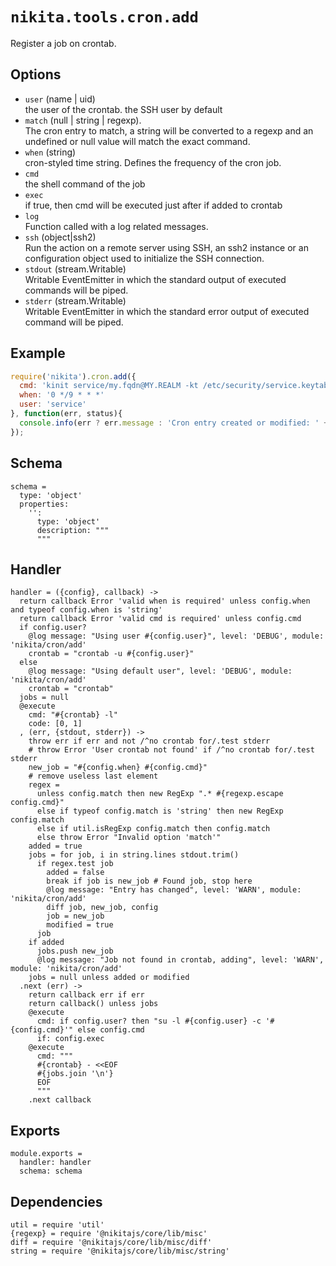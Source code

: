 
# `nikita.tools.cron.add`

Register a job on crontab.

## Options

* `user` (name | uid)   
  the user of the crontab. the SSH user by default   
* `match` (null | string | regexp).   
  The cron entry to match, a string will be converted to a regexp and an
  undefined or null value will match the exact command.   
* `when` (string)   
  cron-styled time string. Defines the frequency of the cron job.   
* `cmd`   
  the shell command of the job   
* `exec`   
  if true, then cmd will be executed just after if added to crontab   
* `log`   
  Function called with a log related messages.   
* `ssh` (object|ssh2)   
  Run the action on a remote server using SSH, an ssh2 instance or an
  configuration object used to initialize the SSH connection.   
* `stdout` (stream.Writable)   
  Writable EventEmitter in which the standard output of executed commands will
  be piped.   
* `stderr` (stream.Writable)   
  Writable EventEmitter in which the standard error output of executed command
  will be piped.   

## Example

```js
require('nikita').cron.add({
  cmd: 'kinit service/my.fqdn@MY.REALM -kt /etc/security/service.keytab',
  when: '0 */9 * * *'
  user: 'service'
}, function(err, status){
  console.info(err ? err.message : 'Cron entry created or modified: ' + status);
});
```

## Schema

    schema =
      type: 'object'
      properties:
        '':
          type: 'object'
          description: """
          """

## Handler

    handler = ({config}, callback) ->
      return callback Error 'valid when is required' unless config.when and typeof config.when is 'string'
      return callback Error 'valid cmd is required' unless config.cmd
      if config.user?
        @log message: "Using user #{config.user}", level: 'DEBUG', module: 'nikita/cron/add'
        crontab = "crontab -u #{config.user}"
      else
        @log message: "Using default user", level: 'DEBUG', module: 'nikita/cron/add'
        crontab = "crontab"
      jobs = null
      @execute
        cmd: "#{crontab} -l"
        code: [0, 1]
      , (err, {stdout, stderr}) ->
        throw err if err and not /^no crontab for/.test stderr
        # throw Error 'User crontab not found' if /^no crontab for/.test stderr
        new_job = "#{config.when} #{config.cmd}"
        # remove useless last element
        regex =
          unless config.match then new RegExp ".* #{regexp.escape config.cmd}"
          else if typeof config.match is 'string' then new RegExp config.match
          else if util.isRegExp config.match then config.match
          else throw Error "Invalid option 'match'"
        added = true
        jobs = for job, i in string.lines stdout.trim()
          if regex.test job
            added = false
            break if job is new_job # Found job, stop here
            @log message: "Entry has changed", level: 'WARN', module: 'nikita/cron/add'
            diff job, new_job, config
            job = new_job
            modified = true
          job
        if added
          jobs.push new_job
          @log message: "Job not found in crontab, adding", level: 'WARN', module: 'nikita/cron/add'
        jobs = null unless added or modified
      .next (err) ->
        return callback err if err
        return callback() unless jobs
        @execute
          cmd: if config.user? then "su -l #{config.user} -c '#{config.cmd}'" else config.cmd
          if: config.exec
        @execute
          cmd: """
          #{crontab} - <<EOF
          #{jobs.join '\n'}
          EOF
          """
        .next callback

## Exports

    module.exports =
      handler: handler
      schema: schema

## Dependencies

    util = require 'util'
    {regexp} = require '@nikitajs/core/lib/misc'
    diff = require '@nikitajs/core/lib/misc/diff'
    string = require '@nikitajs/core/lib/misc/string'
